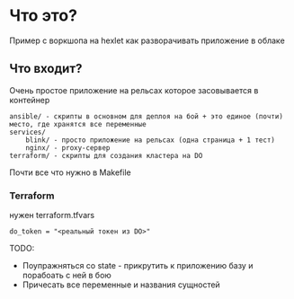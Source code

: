 # Что это?

Пример с воркшопа на hexlet как разворачивать приложение в облаке

## Что входит?

Очень простое приложение на рельсах которое засовывается в контейнер
```
ansible/ - скрипты в основном для деплоя на бой + это единое (почти) место, где хранятся все переменные
services/
	blink/ - просто приложение на рельсах (одна страница + 1 тест)
	nginx/ - proxy-сервер
terraform/ - скрипты для создания кластера на DO
```

Почти все что нужно в Makefile

### Terraform

нужен terraform.tfvars
```
do_token = "<реальный токен из DO>"
```

TODO:
* Поупражняться со state - прикрутить к приложению базу и порабоать с ней в бою
* Причесать все переменные и названия сущностей
